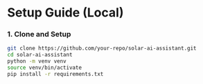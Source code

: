 # Setup Guide (Local)

### 1. Clone and Setup

```bash
git clone https://github.com/your-repo/solar-ai-assistant.git
cd solar-ai-assistant
python -m venv venv
source venv/bin/activate
pip install -r requirements.txt
